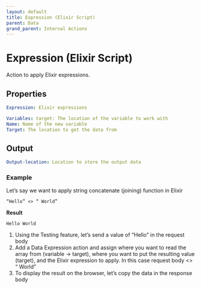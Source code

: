 ```yaml
---
layout: default
title: Expression (Elixir Script)
parent: Data
grand_parent: Internal Actions
---
```

# Expression (Elixir Script)
Action to apply Elixir expressions.

## Properties
```yaml
Expression: Elixir expressions

Variables: target: The location of the variable to work with
Name: Name of the new variable
Target: The location to get the data from
```

## Output
```yaml
Output-location: Location to store the output data
```

### Example
Let’s say we want to apply string concatenate (joining) function in Elixir
```
“Hello” <> “ World”
```
**Result**
```
Hello World
```
1. Using the Testing feature, let’s send a value of “Hello” in the request body
2. Add a Data Expression action and assign where you want to read the array from (variable -> target), where you want to put the resulting value (target), and the Elixir expression to apply. In this case request body <> “ World”
3. To display the result on the browser, let’s copy the data in the response body
